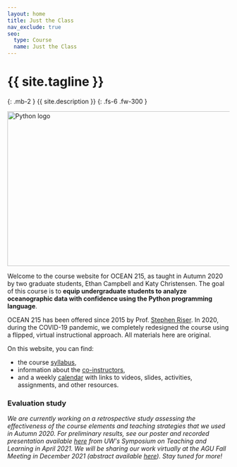```yaml
---
layout: home
title: Just the Class
nav_exclude: true
seo:
  type: Course
  name: Just the Class
---
```


# {{ site.tagline }}
{: .mb-2 }
{{ site.description }}
{: .fs-6 .fw-300 }

<img src="/OCEAN_215/assets/images/bsose_3d.jpeg" alt="Python logo" style="height:350px; width:630px;"/>

Welcome to the course website for OCEAN 215, as taught in Autumn 2020 by two graduate students, Ethan Campbell and Katy Christensen. The goal of this course is to **equip undergraduate students to analyze oceanographic data with confidence using the Python programming language**.

OCEAN 215 has been offered since 2015 by Prof. [Stephen Riser](https://environment.uw.edu/faculty/stephen-riser/). In 2020, during the COVID-19 pandemic, we completely redesigned the course using a flipped, virtual instructional approach. All materials here are original.

On this website, you can find:

- the course [syllabus](about.md),
- information about the [co-instructors](staff.md),
- and a weekly [calendar](calendar.md) with links to videos, slides, activities, assignments, and other resources.


### Evaluation study

*We are currently working on a retrospective study assessing the effectiveness of the course elements and teaching strategies that we used in Autumn 2020. For preliminary results, see our poster and recorded presentation available [here](https://uw.manifoldapp.org/projects/2021-teaching-learning-symposium/resource/cracking-the-code) from UW's Symposium on Teaching and Learning in April 2021. We will be sharing our work virtually at the AGU Fall Meeting in December 2021 (abstract available [here](https://agu.confex.com/agu/fm21/meetingapp.cgi/Paper/998855)). Stay tuned for more!*

